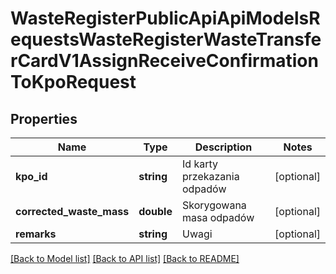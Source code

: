 # WasteRegisterPublicApiApiModelsRequestsWasteRegisterWasteTransferCardV1AssignReceiveConfirmationToKpoRequest

## Properties
Name | Type | Description | Notes
------------ | ------------- | ------------- | -------------
**kpo_id** | **string** | Id karty przekazania odpadów | [optional] 
**corrected_waste_mass** | **double** | Skorygowana masa odpadów | [optional] 
**remarks** | **string** | Uwagi | [optional] 

[[Back to Model list]](../README.md#documentation-for-models) [[Back to API list]](../README.md#documentation-for-api-endpoints) [[Back to README]](../README.md)


